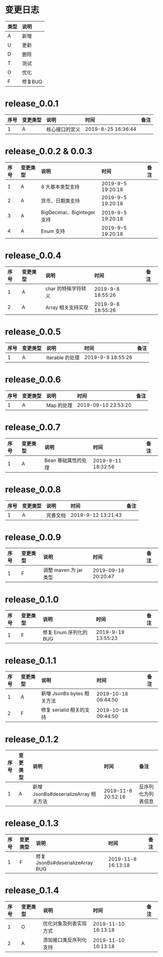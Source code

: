 # 变更日志

| 类型 | 说明 |
|:----|:----|
| A | 新增 |
| U | 更新 |
| D | 删除 |
| T | 测试 |
| O | 优化 |
| F | 修复BUG |

# release_0.0.1

| 序号 | 变更类型 | 说明 | 时间 | 备注 |
|:---|:---|:---|:---|:--|
| 1 | A | 核心接口的定义 | 2019-8-25 16:36:44 | |

# release_0.0.2 & 0.0.3

| 序号 | 变更类型 | 说明 | 时间 | 备注 |
|:---|:---|:---|:---|:--|
| 1 | A | 8 大基本类型支持 | 2019-9-5 19:20:18 | |
| 2 | A | 货币、日期类支持 | 2019-9-5 19:20:18 | |
| 3 | A | BigDecimal、BigInteger 支持 | 2019-9-5 19:20:18 | |
| 4 | A | Enum 支持 | 2019-9-5 19:20:18 | |


# release_0.0.4

| 序号 | 变更类型 | 说明 | 时间 | 备注 |
|:---|:---|:---|:---|:--|
| 1 | A | char 的特殊字符转义 | 2019-9-8 18:55:26 | |
| 2 | A | Array 相关支持实现 | 2019-9-8 18:55:26 | |

# release_0.0.5

| 序号 | 变更类型 | 说明 | 时间 | 备注 |
|:---|:---|:---|:---|:--|
| 1 | A | Iterable 的处理 | 2019-9-8 18:55:26 | |

# release_0.0.6

| 序号 | 变更类型 | 说明 | 时间 | 备注 |
|:---|:---|:---|:---|:--|
| 1 | A | Map 的处理 | 2019-09-10 23:53:20 | |

# release_0.0.7

| 序号 | 变更类型 | 说明 | 时间 | 备注 |
|:---|:---|:---|:---|:--|
| 1 | A | Bean 基础属性的处理 | 2019-9-11 18:32:56 | |

# release_0.0.8

| 序号 | 变更类型 | 说明 | 时间 | 备注 |
|:---|:---|:---|:---|:--|
| 1 | A | 完善文档 | 2019-9-12 13:21:43 | |

# release_0.0.9

| 序号 | 变更类型 | 说明 | 时间 | 备注 |
|:---|:---|:---|:---|:--|
| 1 | F | 调整 maven 为 jar 类型 | 2019-09-18 20:20:47 | |

# release_0.1.0

| 序号 | 变更类型 | 说明 | 时间 | 备注 |
|:---|:---|:---|:---|:--|
| 1 | F | 修复 Enum 序列化的 BUG | 2019-9-19 13:55:23 | |

# release_0.1.1

| 序号 | 变更类型 | 说明 | 时间 | 备注 |
|:---|:---|:---|:---|:--|
| 1 | A | 新增 JsonBs bytes 相关方法 | 2019-10-18 09:44:50 | |
| 2 | F | 修复 serialId 相关的支持 | 2019-10-18 09:44:50 | |

# release_0.1.2

| 序号 | 变更类型 | 说明 | 时间 | 备注 |
|:---|:---|:---|:---|:--|
| 1 | A | 新增 JsonBs#deserializeArray 相关方法 | 2019-11-6 20:52:16 | 反序列化为列表信息 |

# release_0.1.3

| 序号 | 变更类型 | 说明 | 时间 | 备注 |
|:---|:---|:---|:---|:--|
| 1 | F | 修复 JsonBs#deserializeArray BUG | 2019-11-8 16:13:18 | |

# release_0.1.4

| 序号 | 变更类型 | 说明 | 时间 | 备注 |
|:---|:---|:---|:---|:--|
| 1 | O | 优化对象及列表实现方式 | 2019-11-10 16:13:18 | |
| 2 | A | 添加接口类反序列化支持 | 2019-11-10 16:13:18 | |
